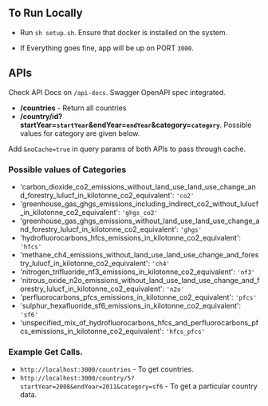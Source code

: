 ## To Run Locally

- Run `sh setup.sh`. Ensure that docker is installed on the system.

- If Everything goes fine, app will be up on PORT `3000`.
## APIs
Check API Docs on `/api-docs`. Swagger OpenAPI spec integrated.
- **/countries** - Return all countries
- **/country/id?startYear=`startYear`&endYear=`endYear`&category=`category`**. Possible values for category are given below.

Add `&noCache=true` in query params of both APIs to pass through cache.

### Possible values of Categories

-    'carbon_dioxide_co2_emissions_without_land_use_land_use_change_and_forestry_lulucf_in_kilotonne_co2_equivalent': `'co2'`
-    'greenhouse_gas_ghgs_emissions_including_indirect_co2_without_lulucf_in_kilotonne_co2_equivalent': `'ghgs_co2'`
-    'greenhouse_gas_ghgs_emissions_without_land_use_land_use_change_and_forestry_lulucf_in_kilotonne_co2_equivalent': `'ghgs'`
-    'hydrofluorocarbons_hfcs_emissions_in_kilotonne_co2_equivalent': `'hfcs'`
-    'methane_ch4_emissions_without_land_use_land_use_change_and_forestry_lulucf_in_kilotonne_co2_equivalent': `'ch4'`
-    'nitrogen_trifluoride_nf3_emissions_in_kilotonne_co2_equivalent': `'nf3'`
-    'nitrous_oxide_n2o_emissions_without_land_use_land_use_change_and_forestry_lulucf_in_kilotonne_co2_equivalent': `'n2o'`
-    'perfluorocarbons_pfcs_emissions_in_kilotonne_co2_equivalent': `'pfcs'`
-    'sulphur_hexafluoride_sf6_emissions_in_kilotonne_co2_equivalent': `'sf6'`
-    'unspecified_mix_of_hydrofluorocarbons_hfcs_and_perfluorocarbons_pfcs_emissions_in_kilotonne_co2_equivalent': `'hfcs_pfcs'`


### Example Get Calls.

- `http://localhost:3000/countries` - To get countries.
- `http://localhost:3000/country/5?startYear=2008&endYear=2011&category=sf6` - To get a particular country data.

